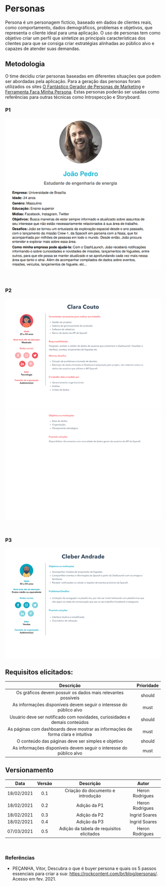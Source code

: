 # Personas

Persona é um personagem fictício, baseado em dados de clientes reais, como comportamento, dados demográficos, problemas e objetivos, que representa o cliente ideal para uma aplicação. O uso de personas tem como objetivo criar um perfil que sintetize as principais características dos clientes para que se consiga criar estratégias alinhadas ao público alvo e capazes de atender suas demandas.

## Metodologia

O time decidiu criar personas baseadas em diferentes situações que podem ser abordadas pela aplicação. Para a geração das personas foram utilizados os sites [O Fantástico Gerador de Personas de Marketing](https://geradordepersonas.com.br) e [Ferramenta Faça Minha Persona](https://br.hubspot.com/make-my-persona). Estas personas poderão ser usadas como referências para outras técnicas como Introspecção e Storyboard.


### P1

![P1](../../../assets/img/persona/p1.png)

</br>

### P2

![P2](../../../assets/img/persona/Persona2.0.png)
![P2](../../../assets/img/persona/Persona2.1.png)

</br>

### P3

![P3](../../../assets/img/persona/Persona3.png)


## Requisitos elicitados:

|Descrição|Prioridade|
|:-------------------:|:------------:|
|Os gráficos devem possuir os dados mais relevantes possíveis| should 
|As informações disponíveis devem seguir o interesse do público alvo| must 
|Usuário deve ser notificado com novidades, curiosidades e demais conteúdos| should 
|As páginas com dashboards deve mostrar as informações de forma clara e intuitiva| must 
|O conteúdo das páginas deve ser simples e objetivo| should 
|As informações disponíveis devem seguir o interesse do público alvo| must 

## Versionamento

|Data|Versão|Descrição|Autor|
|:--------:|:---:|:-------------------: |:-----------------------:|
|18/02/2021| 0.1 | Criação do documento e introdução | Heron Rodrigues |
|18/02/2021| 0.2 | Adição da P1 | Heron Rodrigues |
|18/02/2021| 0.3 | Adição da P2 | Ingrid Soares |
|18/02/2021| 0.4 | Adição da P3 | Ingrid Soares |
|07/03/2021| 0.5 | Adição da tabela de requisitos elicitados | Heron Rodrigues |
</br>

### Referências

- PEÇANHA, Vitor, Descubra o que é buyer persona e quais os 5 passos essenciais para criar a sua: https://rockcontent.com/br/blog/personas/. Acesso em fev. 2021.